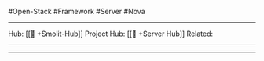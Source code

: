 #Open-Stack #Framework #Server #Nova
___
Hub: [[🎯 +Smolit-Hub]]
Project Hub: [[🎯 +Server Hub]]
Related: 
___
___

